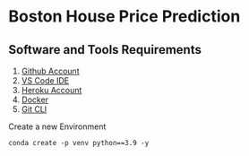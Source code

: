 # Boston House Price Prediction

## Software and Tools Requirements

1. [Github Account](https://github.com/)
2. [VS Code IDE](https://code.visualstudio.com/)
3. [Heroku Account](https://www.heroku.com/)
4. [Docker](https://www.docker.com/)
5. [Git CLI](https://git-scm.com/)

Create a new Environment

```text
conda create -p venv python==3.9 -y
```
